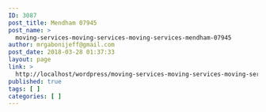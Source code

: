 ```yaml
---
ID: 3087
post_title: Mendham 07945
post_name: >
  moving-services-moving-services-moving-services-mendham-07945
author: mrgabonijeff@gmail.com
post_date: 2018-03-28 01:37:33
layout: page
link: >
  http://localhost/wordpress/moving-services-moving-services-moving-services-mendham-07945/
published: true
tags: [ ]
categories: [ ]
---
```


